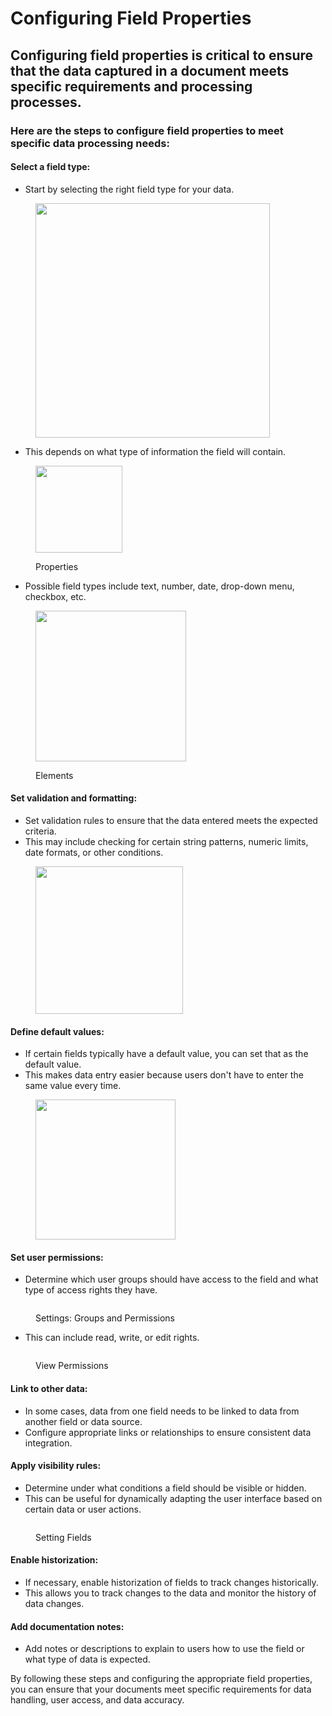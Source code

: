 # Configuring Field Properties

## Configuring field properties is critical to ensure that the data captured in a document meets specific requirements and processing processes.

### Here are the steps to configure field properties to meet specific data processing needs:

#### Select a field type:

* Start by selecting the right field type for your data.&#x20;

<figure><img src="../../../../.gitbook/assets/Bildschirmfoto 2024-05-24 um 11.06.36.png" alt="" width="375"><figcaption></figcaption></figure>

* This depends on what type of information the field will contain.&#x20;

<figure><img src="../../../../.gitbook/assets/Bildschirmfoto 2024-05-24 um 11.06.56.png" alt="" width="139"><figcaption><p>Properties</p></figcaption></figure>

* Possible field types include text, number, date, drop-down menu, checkbox, etc.

<figure><img src="../../../../.gitbook/assets/image (146).png" alt="" width="241"><figcaption><p>Elements</p></figcaption></figure>

#### Set validation and formatting:

* Set validation rules to ensure that the data entered meets the expected criteria.
* &#x20;This may include checking for certain string patterns, numeric limits, date formats, or other conditions.

<figure><img src="../../../../.gitbook/assets/image (147).png" alt="" width="236"><figcaption></figcaption></figure>

#### Define default values:

* If certain fields typically have a default value, you can set that as the default value.&#x20;
* This makes data entry easier because users don't have to enter the same value every time.

<figure><img src="../../../../.gitbook/assets/image (148).png" alt="" width="224"><figcaption></figcaption></figure>

#### Set user permissions:

* Determine which user groups should have access to the field and what type of access rights they have.&#x20;

<figure><img src="../../../../.gitbook/assets/image (150).png" alt=""><figcaption><p>Settings: Groups and Permissions</p></figcaption></figure>

* This can include read, write, or edit rights.

<figure><img src="../../../../.gitbook/assets/image (151).png" alt=""><figcaption><p>View Permissions</p></figcaption></figure>

#### Link to other data:

* In some cases, data from one field needs to be linked to data from another field or data source.&#x20;
* Configure appropriate links or relationships to ensure consistent data integration.



#### Apply visibility rules:

* Determine under what conditions a field should be visible or hidden.&#x20;
* This can be useful for dynamically adapting the user interface based on certain data or user actions.

<figure><img src="../../../../.gitbook/assets/image (149).png" alt=""><figcaption><p>Setting Fields</p></figcaption></figure>

#### Enable historization:

* If necessary, enable historization of fields to track changes historically.&#x20;
* This allows you to track changes to the data and monitor the history of data changes.



#### Add documentation notes:

* Add notes or descriptions to explain to users how to use the field or what type of data is expected.



By following these steps and configuring the appropriate field properties, you can ensure that your documents meet specific requirements for data handling, user access, and data accuracy.

